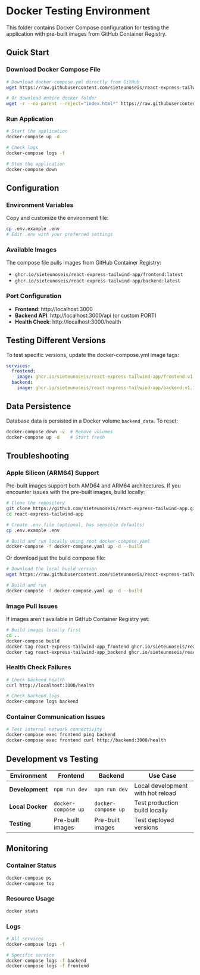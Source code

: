 # Docker Testing Environment

This folder contains Docker Compose configuration for testing the application with pre-built images from GitHub Container Registry.

## Quick Start

### Download Docker Compose File
```bash
# Download docker-compose.yml directly from GitHub
wget https://raw.githubusercontent.com/sieteunoseis/react-express-tailwind-app/main/docker/docker-compose.yml

# Or download entire docker folder
wget -r --no-parent --reject="index.html*" https://raw.githubusercontent.com/sieteunoseis/react-express-tailwind-app/main/docker/
```

### Run Application
```bash
# Start the application
docker-compose up -d

# Check logs
docker-compose logs -f

# Stop the application
docker-compose down
```

## Configuration

### Environment Variables
Copy and customize the environment file:
```bash
cp .env.example .env
# Edit .env with your preferred settings
```

### Available Images
The compose file pulls images from GitHub Container Registry:
- `ghcr.io/sieteunoseis/react-express-tailwind-app/frontend:latest`
- `ghcr.io/sieteunoseis/react-express-tailwind-app/backend:latest`

### Port Configuration
- **Frontend**: http://localhost:3000
- **Backend API**: http://localhost:3000/api (or custom PORT)
- **Health Check**: http://localhost:3000/health

## Testing Different Versions

To test specific versions, update the docker-compose.yml image tags:

```yaml
services:
  frontend:
    image: ghcr.io/sieteunoseis/react-express-tailwind-app/frontend:v1.1.0
  backend:
    image: ghcr.io/sieteunoseis/react-express-tailwind-app/backend:v1.1.0
```

## Data Persistence

Database data is persisted in a Docker volume `backend_data`. To reset:

```bash
docker-compose down -v  # Remove volumes
docker-compose up -d    # Start fresh
```

## Troubleshooting

### Apple Silicon (ARM64) Support
Pre-built images support both AMD64 and ARM64 architectures. If you encounter issues with the pre-built images, build locally:

```bash
# Clone the repository
git clone https://github.com/sieteunoseis/react-express-tailwind-app.git
cd react-express-tailwind-app

# Create .env file (optional, has sensible defaults)
cp .env.example .env

# Build and run locally using root docker-compose.yaml
docker-compose -f docker-compose.yaml up -d --build
```

Or download just the build compose file:
```bash
# Download the local build version
wget https://raw.githubusercontent.com/sieteunoseis/react-express-tailwind-app/main/docker-compose.yaml

# Build and run
docker-compose -f docker-compose.yaml up -d --build
```

### Image Pull Issues
If images aren't available in GitHub Container Registry yet:
```bash
# Build images locally first
cd ..
docker-compose build
docker tag react-express-tailwind-app_frontend ghcr.io/sieteunoseis/react-express-tailwind-app/frontend:latest
docker tag react-express-tailwind-app_backend ghcr.io/sieteunoseis/react-express-tailwind-app/backend:latest
```

### Health Check Failures
```bash
# Check backend health
curl http://localhost:3000/health

# Check backend logs
docker-compose logs backend
```

### Container Communication Issues
```bash
# Test internal network connectivity
docker-compose exec frontend ping backend
docker-compose exec frontend curl http://backend:3000/health
```

## Development vs Testing

| Environment | Frontend | Backend | Use Case |
|-------------|----------|---------|-----------|
| **Development** | `npm run dev` | `npm run dev` | Local development with hot reload |
| **Local Docker** | `docker-compose up` | `docker-compose up` | Test production build locally |
| **Testing** | Pre-built images | Pre-built images | Test deployed versions |

## Monitoring

### Container Status
```bash
docker-compose ps
docker-compose top
```

### Resource Usage
```bash
docker stats
```

### Logs
```bash
# All services
docker-compose logs -f

# Specific service
docker-compose logs -f backend
docker-compose logs -f frontend
```